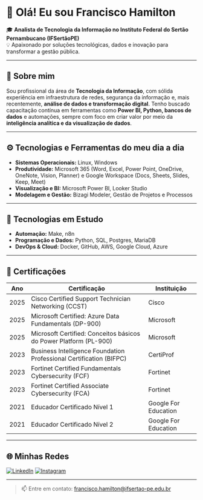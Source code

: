 # 👋 Olá! Eu sou Francisco Hamilton

🎓 **Analista de Tecnologia da Informação no Instituto Federal do Sertão Pernambucano (IFSertãoPE)**  
💡 Apaixonado por soluções tecnológicas, dados e inovação para transformar a gestão pública.

---

## 💼 Sobre mim

Sou profissional da área de **Tecnologia da Informação**, com sólida experiência em infraestrutura de redes, segurança da informação e, mais recentemente, **análise de dados e transformação digital**. Tenho buscado capacitação contínua em ferramentas como **Power BI, Python, bancos de dados** e automações, sempre com foco em criar valor por meio da **inteligência analítica e da visualização de dados**.

---

## ⚙️ Tecnologias e Ferramentas do meu dia a dia

- **Sistemas Operacionais:** Linux, Windows  
- **Produtividade:** Microsoft 365 (Word, Excel, Power Point, OneDrive, OneNote, Vision, Planner) e Google Workspace (Docs, Sheets, Slides, Keep, Meet)  
- **Visualização e BI:** Microsoft Power BI, Looker Studio  
- **Modelagem e Gestão:** Bizagi Modeler, Gestão de Projetos e Processos  

---

## 🚀 Tecnologias em Estudo

- **Automação:** Make, n8n  
- **Programação e Dados:** Python, SQL, Postgres, MariaDB  
- **DevOps & Cloud:** Docker, GitHub, AWS, Google Cloud, Azure  

---

## 📜 Certificações

| Ano | Certificação | Instituição |
|-----|--------------|-------------|
| 2025 | Cisco Certified Support Technician Networking (CCST) | Cisco |
| 2025 | Microsoft Certified: Azure Data Fundamentals (DP-900) | Microsoft |
| 2025 | Microsoft Certified: Conceitos básicos do Power Platform (PL-900) | Microsoft |
| 2023 | Business Intelligence Foundation Professional Certification (BIFPC) | CertiProf |
| 2023 | Fortinet Certified Fundamentals Cybersecurity (FCF) | Fortinet |
| 2023 | Fortinet Certified Associate Cybersecurity (FCA) | Fortinet |
| 2021 | Educador Certificado Nível 1 | Google For Education |
| 2021 | Educador Certificado Nível 2 | Google For Education |

---

## 🌐 Minhas Redes

[![LinkedIn](https://img.shields.io/badge/-LinkedIn-0e76a8?style=flat&logo=linkedin&logoColor=white)](https://www.linkedin.com/in/franciscohamiltonjr/)
[![Instagram](https://img.shields.io/badge/-Instagram-E4405F?style=flat&logo=instagram&logoColor=white)](https://www.instagram.com/francisco.hamilton.junior/)

---

> 📫 Entre em contato: francisco.hamilton@ifsertao-pe.edu.br  


